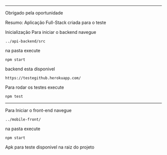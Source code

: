________________________________________________________________________________________________________

Obrigado pela oportunidade

Resumo:
Aplicação Full-Stack criada para o teste 

Inicialização
Para iniciar o backend navegue 

    ../api-backend/src

na pasta execute 

    npm start

backend esta disponivel 

    https://testegithub.herokuapp.com/

Para rodar os testes execute 

	npm test

***********************************************************************************


Para Iniciar o front-end navegue 

    ../mobile-front/

na pasta execute

    npm start

    
 Apk para teste disponivel na raiz do projeto
    